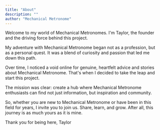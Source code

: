 ```yaml
---
title: "About"
description: ""
author: "Mechanical Metronome"
---
```


Welcome to my world of Mechanical Metronomes. I'm Taylor, the founder and the driving force behind this project.

My adventure with Mechanical Metronome began not as a profession, but as a personal quest. It was a blend of curiosity and passion that led me down this path.

Over time, I noticed a void online for genuine, heartfelt advice and stories about Mechanical Metronome. That's when I decided to take the leap and start this project.

The mission was clear: create a hub where Mechanical Metronome enthusiasts can find not just information, but inspiration and community.

So, whether you are new to Mechanical Metronome or have been in this field for years, I invite you to join us. Share, learn, and grow. After all, this journey is as much yours as it is mine.

Thank you for being here,
Taylor
